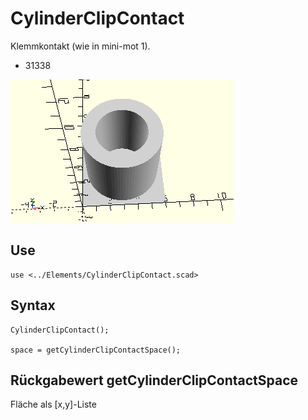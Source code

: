 # CylinderClipContact
Klemmkontakt (wie in mini-mot 1).
- 31338

![CylinderClipContact](../../images/CylinderClipContact.png)

## Use
```
use <../Elements/CylinderClipContact.scad>
```

## Syntax
```
CylinderClipContact();

space = getCylinderClipContactSpace();
```

## Rückgabewert getCylinderClipContactSpace
Fläche als \[x,y]-Liste